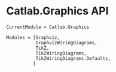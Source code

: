 # Catlab.Graphics API
```@meta
CurrentModule = Catlab.Graphics
```

```@autodocs
Modules = [Graphviz,
           GraphvizWiringDiagrams,
           TikZ,
           TikZWiringDiagrams,
           TikZWiringDiagrams.Defaults,
          ]
```

